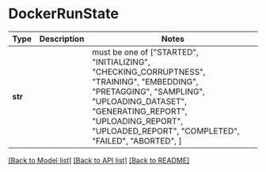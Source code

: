# DockerRunState

Type | Description | Notes
------------- | ------------- | -------------
**str** |  |  must be one of ["STARTED", "INITIALIZING", "CHECKING_CORRUPTNESS", "TRAINING", "EMBEDDING", "PRETAGGING", "SAMPLING", "UPLOADING_DATASET", "GENERATING_REPORT", "UPLOADING_REPORT", "UPLOADED_REPORT", "COMPLETED", "FAILED", "ABORTED", ]

[[Back to Model list]](../README.md#documentation-for-models) [[Back to API list]](../README.md#documentation-for-api-endpoints) [[Back to README]](../README.md)


